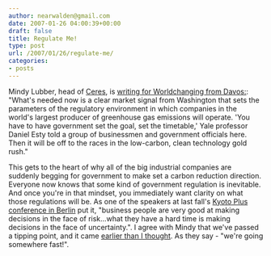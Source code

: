 ```yaml
---
author: nearwalden@gmail.com
date: 2007-01-26 04:00:39+00:00
draft: false
title: Regulate Me!
type: post
url: /2007/01/26/regulate-me/
categories:
- posts
---
```


Mindy Lubber, head of [Ceres](http://www.ceres.org/), is [writing for Worldchanging from Davos:](http://www.worldchanging.com/archives/005912.html): "What's needed now is a clear market signal from Washington that sets the parameters of the regulatory environment in which companies in the world's largest producer of greenhouse gas emissions will operate. 'You have to have government set the goal, set the timetable,' Yale professor Daniel Esty told a group of businessmen and government officials here. Then it will be off to the races in the low-carbon, clean technology gold rush."





This gets to the heart of why all of the big industrial companies are suddenly begging for government to make set a carbon reduction direction.  Everyone now knows that some kind of government regulation is inevitable.  And once you're in that mindset, you immediately want clarity on what those regulations will be.  As one of the speakers at last fall's [ Kyoto Plus conference in Berlin](http://blogs.sun.com/enviro/date/20061012)  put it, "business people are very good at making decisions in the face of risk...what they have a hard time is making decisions in the face of uncertainty.".
I agree with Mindy that we've passed a tipping point, and it came [earlier than I thought](http://nearwalden.com/blog/?p=526).  As they say - "we're going somewhere fast!".



